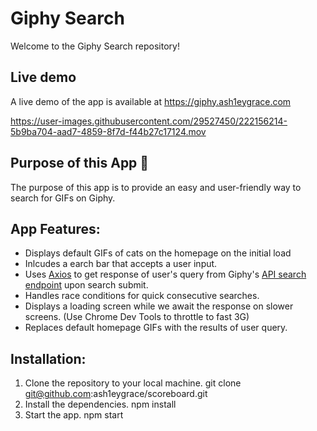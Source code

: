 # Giphy Search

Welcome to the Giphy Search repository!

## Live demo

A live demo of the app is available at https://giphy.ash1eygrace.com


https://user-images.githubusercontent.com/29527450/222156214-5b9ba704-aad7-4859-8f7d-f44b27c17124.mov


## Purpose of this App 🤖

The purpose of this app is to provide an easy and user-friendly way to search for GIFs on Giphy. 

## App Features:

- Displays default GIFs of cats on the homepage on the initial load
- Inlcudes a earch bar that accepts a user input.
- Uses [Axios](https://axios-http.com/docs/example) to get response of user's query from Giphy's [API search endpoint](https://developers.giphy.com/docs/api/endpoint/#search) upon search submit.
- Handles race conditions for quick consecutive searches.
- Displays a loading screen while we await the response on slower screens. (Use Chrome Dev Tools to throttle to fast 3G) 
- Replaces default homepage GIFs with the results of user query.

## Installation: 

1. Clone the repository to your local machine. git clone git@github.com:ash1eygrace/scoreboard.git
2. Install the dependencies. npm install
3. Start the app. npm start
